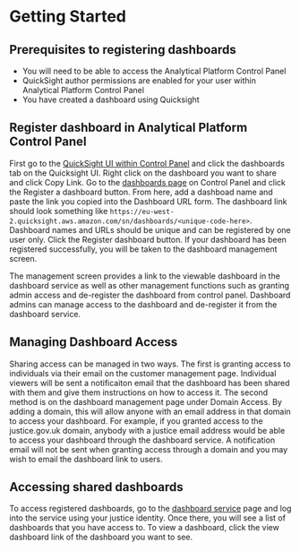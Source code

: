 # Getting Started

## Prerequisites to registering dashboards

- You will need to be able to access the Analytical Platform Control Panel
- QuickSight author permissions are enabled for your user within Analytical Platform Control Panel
- You have created a dashboard using Quicksight


## Register dashboard in Analytical Platform Control Panel

First go to the [QuickSight UI within Control Panel] and click the dashboards tab on the Quicksight UI. Right click on the dashboard you want to share and click Copy Link. Go to the [dashboards page] on Control Panel and click the Register a dashboard button. From here, add a dashboad name and paste the link you copied into the Dashboard URL form. The dashboard link should look something like `https://eu-west-2.quicksight.aws.amazon.com/sn/dashboards/<unique-code-here>`. Dashboard names and URLs should be unique and can be registered by one user only. Click the Register dashboard button. If your dashboard has been registered successfully, you will be taken to the dashboard management screen.

The management screen provides a link to the viewable dashboard in the dashboard service as well as other management functions such as granting admin access and de-register the dashboard from control panel. Dashboard admins can manage access to the dashboard and de-register it from the dashboard service.

## Managing Dashboard Access

Sharing access can be managed in two ways. The first is granting access to individuals via their email on the customer management page. Individual viewers will be sent a notificaiton email that the dashboard has been shared with them and give them instructions on how to access it. The second method is on the dashboard management page under Domain Access. By adding a domain, this will allow anyone with an email address in that domain to access your dashboard. For example, if you granted access to the justice.gov.uk domain, anybody with a justice email address would be able to access your dashboard through the dashboard service. A notification email will not be sent when granting access through a domain and you may wish to email the dashboard link to users.

## Accessing shared dashboards

To access registered dashboards, go to the [dashboard service] page and log into the service using your justice identity. Once there, you will see a list of dashboards that you have access to. To view a dashboard, click the view dashboard link of the dashboard you want to see.

<!-- External links -->

[QuickSight UI within Control Panel]: https://controlpanel.services.analytical-platform.service.justice.gov.uk/quicksight/
[dashboards page]: https://controlpanel.services.analytical-platform.service.justice.gov.uk/dashboards/
[dashboard service]: https://dashboards.analytical-platform.service.justice.gov.uk/dashboards/
